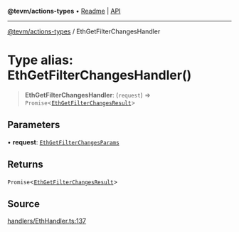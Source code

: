 **@tevm/actions-types** • [Readme](../README.md) \| [API](../globals.md)

***

[@tevm/actions-types](../README.md) / EthGetFilterChangesHandler

# Type alias: EthGetFilterChangesHandler()

> **EthGetFilterChangesHandler**: (`request`) => `Promise`\<[`EthGetFilterChangesResult`](EthGetFilterChangesResult.md)\>

## Parameters

• **request**: [`EthGetFilterChangesParams`](EthGetFilterChangesParams.md)

## Returns

`Promise`\<[`EthGetFilterChangesResult`](EthGetFilterChangesResult.md)\>

## Source

[handlers/EthHandler.ts:137](https://github.com/evmts/tevm-monorepo/blob/main/packages/actions-types/src/handlers/EthHandler.ts#L137)
